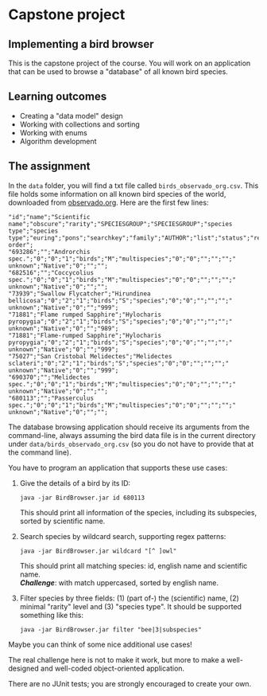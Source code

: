 # Capstone project
## Implementing a bird browser

This is the capstone project of the course. You will work on an application that can be used to browse a "database" of all known bird species.


## Learning outcomes

* Creating a "data model" design
* Working with collections and sorting
* Working with enums
* Algorithm development

## The assignment

In the `data` folder, you will find a txt file called `birds_observado_org.csv`. This file holds some information on all known bird species of the world, downloaded from [observado.org](https://observation.org/download.php). Here are the first few lines:

```
"id";"name";"Scientific name";"obscure";"rarity";"SPECIESGROUP";"SPECIESGROUP";"species type";"species type";"euring";"pons";"searchkey";"family";"AUTHOR";"list";"status";"refer_to";"plantlistid";"name order";
"693286";"";"Androrchis spec.";"0";"0";"1";"birds";"M";"multispecies";"0";"0";"";"";"";" unknown";"Native";"0";"";"";
"682516";"";"Coccycolius spec.";"0";"0";"1";"birds";"M";"multispecies";"0";"0";"";"";"";" unknown";"Native";"0";"";"";
"73939";"Swallow Flycatcher";"Hirundinea bellicosa";"0";"2";"1";"birds";"S";"species";"0";"0";"";"";"";" unknown";"Native";"0";"";"999";
"71881";"Flame rumped Sapphire";"Hylocharis pyropygia";"0";"2";"1";"birds";"S";"species";"0";"0";"";"";"";" unknown";"Native";"0";"";"989";
"71881";"Flame-rumped Sapphire";"Hylocharis pyropygia";"0";"2";"1";"birds";"S";"species";"0";"0";"";"";"";" unknown";"Native";"0";"";"999";
"75027";"San Cristobal Melidectes";"Melidectes sclateri";"0";"2";"1";"birds";"S";"species";"0";"0";"";"";"";" unknown";"Native";"0";"";"999";
"690370";"";"Melidectes spec.";"0";"0";"1";"birds";"M";"multispecies";"0";"0";"";"";"";" unknown";"Native";"0";"";"";
"680113";"";"Passerculus spec.";"0";"0";"1";"birds";"M";"multispecies";"0";"0";"";"";"";" unknown";"Native";"0";"";"";
```

The database browsing application should receive its arguments from the command-line, always assuming the bird data file is in the current directory under `data/birds_observado_org.csv` (so you do not have to provide that at the command line).


You have to program an application that supports these use cases: 

1. Give the details of a bird by its ID:

    ```
    java -jar BirdBrowser.jar id 680113
    ```

    This should print all information of the species, including its subspecies, sorted by scientific name.
     
2.  Search species by wildcard search, supporting regex patterns:

    ```
    java -jar BirdBrowser.jar wildcard "[^ ]owl"
    ```

    This should print all matching species: id, english name and scientific name.  
    **_Challenge_**: with match uppercased, sorted by english name.

3. Filter species by three fields: (1) (part of-) the (scientific) name, (2) minimal "rarity" level and (3) "species type". It should be supported something like this:

    ```
    java -jar BirdBrowser.jar filter "bee|3|subspecies"
    ```

Maybe you can think of some nice additional use cases!  

The real challenge here is not to make it work, but more to make a well-designed and well-coded object-oriented application.  

There are no JUnit tests; you are strongly encouraged to create your own.
